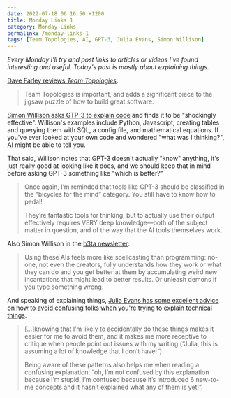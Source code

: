 ```yaml
---
date: 2022-07-18 06:16:50 +1200
title: Monday Links 1
category: Monday Links
permalink: /monday-links-1
tags: [Team Topologies, AI, GPT-3, Julia Evans, Simon Willison]
---
```

_Every Monday I'll try and post links to articles or videos I've found interesting and useful. Today's post is mostly about explaining things._

[Dave Farley reviews _Team Topologies_](https://www.davefarley.net/?p=360).

> Team Topologies is important, and adds a significant piece to the jigsaw puzzle of how to build great software.

[Simon Willison asks GTP-3 to explain code](https://simonwillison.net/2022/Jul/9/gpt-3-explain-code/) and finds it to be "shockingly effective". Willison's examples include Python, Javascript, creating tables and querying them with SQL, a config file, and mathematical equations. If you've ever looked at your own code and wondered "what was I thinking?", AI might be able to tell you.

That said, Willison notes that GPT-3 doesn't actually "know" anything, it's just really good at looking like it does, and we should keep that in mind before asking GPT-3 something like "which is better?"

>Once again, I’m reminded that tools like GPT-3 should be classified in the “bicycles for the mind” category. You still have to know how to pedal!
>
>They’re fantastic tools for thinking, but to actually use their output effectively requires VERY deep knowledge—both of the subject matter in question, and of the way that the AI tools themselves work.

Also Simon Willison in the [b3ta newsletter](https://b3ta.com/newsletter/issue825/):

> Using these AIs feels more like spellcasting than programming: no-one, not even the creators, fully understands how they work or what they can do and you get better at them by accumulating weird new incantations that might lead to better results. Or unleash demons if you type something wrong.

And speaking of explaining things, [Julia Evans has some excellent advice on how to avoid confusing folks when you're trying to explain technical things](https://jvns.ca/blog/confusing-explanations/).

>[...]knowing that I’m likely to accidentally do these things makes it easier for me to avoid them, and it makes me more receptive to critique when people point out issues with my writing (“Julia, this is assuming a lot of knowledge that I don’t have!“).
>
>Being aware of these patterns also helps me when reading a confusing explanation: “oh, I’m not confused by this explanation because I’m stupid, I’m confused because it’s introduced 6 new-to-me concepts and it hasn’t explained what any of them is yet!“.
